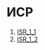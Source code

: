 # ИСР
1. [ISR_1_1](https://github.com/Kirillakrill/Kirill/blob/master/ISR_1_1.pdf)
2. [ISR_1_2](https://github.com/Kirillakrill/Kirill/blob/master/ISR_1_2.jpg)
